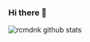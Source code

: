 ### Hi there 👋

![rcmdnk github stats](https://github-readme-stats.vercel.app/api?username=tsemb012)
